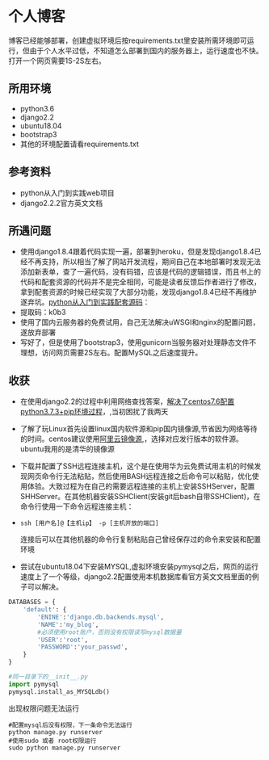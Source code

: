 # 个人博客

博客已经能够部署，创建虚拟环境后按requirements.txt里安装所需环境即可运行，但由于个人水平过低，不知道怎么部署到国内的服务器上，运行速度也不快。打开一个网页需要1S-2S左右。

## 所用环境

* python3.6
* django2.2
* ubuntu18.04
* bootstrap3
* 其他的环境配置请看requirements.txt

## 参考资料
* python从入门到实践web项目
* django2.2.2官方英文文档

## 所遇问题
* 使用django1.8.4跟着代码实现一遍，部署到heroku，但是发现django1.8.4已经不再支持，所以相当了解了网站开发流程，期间自己在本地部署时发现无法添加新表单，查了一遍代码，没有码错，应该是代码的逻辑错误，而且书上的代码和配套资源的代码并不是完全相同，可能是读者反馈后作者进行了修改，拿到配套资源的时候已经实现了大部分功能，发现django1.8.4已经不再维护遂弃坑。[python从入门到实践配套源码](https://pan.baidu.com/s/1KZ3FJfwtnIcJC6CFd_4Esg )：
* 提取码：k0b3 
* 使用了国内云服务器的免费试用，自己无法解决uWSGI和nginx的配置问题，遂放弃部署
* 写好了，但是使用了bootstrap3，使用gunicorn当服务器对处理静态文件不理想，访问网页需要2S左右。配置MySQL之后速度提升。

## 收获

* 在使用django2.2的过程中利用网络查找答案，[解决了centos7.6配置python3.7.3+pip环境过程](https://www.cnblogs.com/cx55887/p/10538748.html)，,当初困扰了我两天

* 了解了玩Linux首先设置linux国内软件源和pip国内镜像源,节省因为网络等待的时间。centos建议使用[阿里云镜像源](http://mirrors.aliyun.com/repo/),，选择对应发行版本的软件源。ubuntu我用的是清华的镜像源

* 下载并配置了SSH远程连接主机，这个是在使用华为云免费试用主机的时候发现网页命令行无法粘贴，然后使用BASH远程连接之后命令可以粘贴，优化使用体验。大致过程为在自己的需要远程连接的主机上安装SSHServer，配置SHHServer。在其他机器安装SSHClient(安装git后bash自带SSHClient)，在命令行使用一下命令远程连接主机：

* ```
  ssh [用户名]@【主机ip】 -p [主机开放的端口]
  ```

  连接后可以在其他机器的命令行复制粘贴自己曾经保存过的命令来安装和配置环境

* 尝试在ubuntu18.04下安装MYSQL,虚拟环境安装pymysql之后，网页的运行速度上了一个等级，django2.2配置使用本机数据库看官方英文文档里面的例子可以解决。
``` python
DATABASES = {
    'default': {
        'ENINE':'django.db.backends.mysql',
        'NAME':'my_blog',
        #必须使用root账户，否则没有权限读写mysql数据量
        'USER':'root',
        'PASSWORD':'your_passwd',
    }
}

#同一目录下的__init__.py
import pymysql
pymysql.install_as_MYSQLdb()
````

出现权限问题无法运行

```
#配置mysql后没有权限，下一条命令无法运行
python manage.py runserver
#使用sudo 或者 root权限运行
sudo python manage.py runserver
```





   

  

